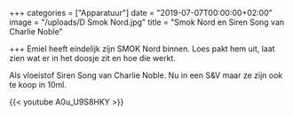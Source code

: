 +++
categories = ["Apparatuur"]
date = "2019-07-07T00:00:00+02:00"
image = "/uploads/D Smok Nord.jpg"
title = "Smok Nord en Siren Song van Charlie Noble"

+++
Emiel heeft eindelijk zijn SMOK Nord binnen. Loes pakt hem uit, laat zien wat er in het doosje zit en hoe die werkt. 

Als vloeistof Siren Song van Charlie Noble. Nu in een S&V maar ze zijn ook te koop in 10ml.

{{< youtube A0u_U9S8HKY >}}